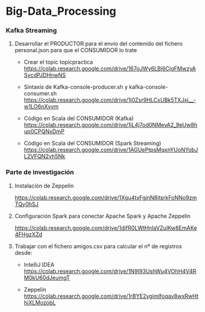 # Big-Data_Processing

### Kafka Streaming

1. Desarrollar el PRODUCTOR para el envio del contenido del fichero personal.json para que el CONSUMIDOR lo trate

   - Crear el topic topicpractica     
     https://colab.research.google.com/drive/167oJWy6LBj6CjgFMwzyASycdPJDHnwNS
        
   - Sintaxis de Kafka-console-producer.sh y kafka-console-consumer.sh
     https://colab.research.google.com/drive/1j0Zsr9HLCxUBk5TXJxj__-w1LO6nXvvm
   
   - Código en Scala del CONSUMIDOR (Kafka)
     https://colab.research.google.com/drive/1jL4j7od0NMevA2_9eUw8hup0CPQNxDmP
  
   - Código en Scala del CONSUMIDOR (Spark Streaming)
     https://colab.research.google.com/drive/1AGUePtpsMqxnYUoNYobJL2VFQN2vh5Nk
     
     
### Parte de investigación

1. Instalación de Zeppelin 

   https://colab.research.google.com/drive/1Xgu4txFgjnN8jtsrkFoNNo9zmTQy0hSJ

2. Configuración Spark para conectar Apache Spark y Apache Zeppelin

   https://colab.research.google.com/drive/1difR0LWtHnIaVZuIKw8EmAKe4FHgzXZd

3. Trabajar con el fichero amigos.csv para calcular el nº de registros desde:

   - IntelliJ IDEA https://colab.research.google.com/drive/1N9I93UshWu4VOhH4V4RM0kU60dJeumgT
   
   - Zeppelin      https://colab.research.google.com/drive/1rBYE2ygimIfoqay8wxRwHthiXLMozobL


